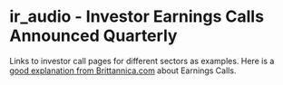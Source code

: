 # ir_audio - Investor Earnings Calls Announced Quarterly
Links to investor call pages for different sectors as examples. Here is a [good explanation from Brittannica.com](https://www.britannica.com/money/earnings-conference-calls) about Earnings Calls.
